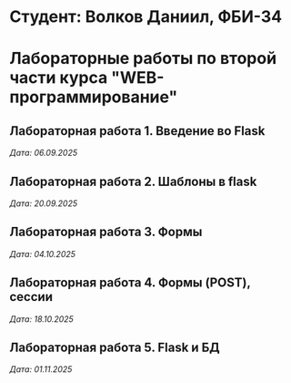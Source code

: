 # Студент: Волков Даниил, ФБИ-34

# Лабораторные работы по второй части курса "WEB-программирование"

## Лабораторная работа 1. Введение во Flask

*Дата: 06.09.2025*

## Лабораторная работа 2. Шаблоны в flask

*Дата: 20.09.2025*

## Лабораторная работа 3. Формы

*Дата: 04.10.2025*

## Лабораторная работа 4. Формы (POST), сессии 

*Дата: 18.10.2025*

## Лабораторная работа 5. Flask и БД

*Дата: 01.11.2025*
